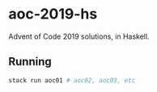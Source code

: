 # aoc-2019-hs

Advent of Code 2019 solutions, in Haskell.

## Running

```sh
stack run aoc01 # aoc02, aoc03, etc
```
